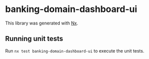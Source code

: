 # banking-domain-dashboard-ui

This library was generated with [Nx](https://nx.dev).

## Running unit tests

Run `nx test banking-domain-dashboard-ui` to execute the unit tests.
